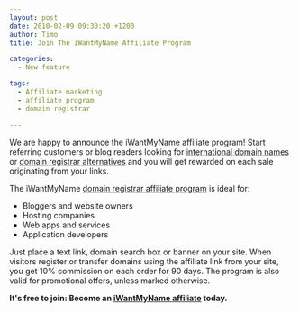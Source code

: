 ```yaml
---
layout: post
date: 2010-02-09 09:30:20 +1200
author: Timo
title: Join The iWantMyName Affiliate Program

categories:
  - New feature

tags:
  - Affiliate marketing
  - affiliate program
  - domain registrar

---
```


We are happy to announce the iWantMyName affiliate program! Start referring customers or blog readers looking for [international domain names](https://iwantmyname.com/domains) or [domain registrar alternatives](https://iwantmyname.com/blog/2010/02/best-domain-registrar-alternative-2010.html) and you will get rewarded on each sale originating from your links. 

The iWantMyName [domain registrar affiliate program](https://iwantmyname.com/affiliate) is ideal for:

*   Bloggers and website owners
*   Hosting companies
*   Web apps and services
*   Application developers

Just place a text link, domain search box or banner on your site. When visitors register or transfer domains using the affiliate link from your site, you get 10% commission on each order for 90 days. The program is also valid for promotional offers, unless marked otherwise.

**It's free to join: Become an [iWantMyName affiliate](https://iwantmyname.com/affiliate) today.**
